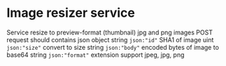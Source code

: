 # Image resizer service
Service resize to preview-format (thumbnail) jpg and png images
POST request should contains json object
string `json:"id"`      SHA1 of image
uint   `json:"size"`    convert to size
string `json:"body"`    encoded bytes of image to base64
string `json:"format"`  extension support jpeg, jpg, png






